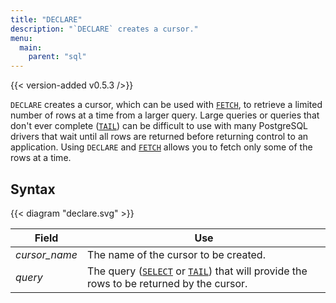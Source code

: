 ```yaml
---
title: "DECLARE"
description: "`DECLARE` creates a cursor."
menu:
  main:
    parent: "sql"
---
```


{{< version-added v0.5.3 />}}

`DECLARE` creates a cursor, which can be used with
[`FETCH`](/sql/fetch), to retrieve a limited number of rows at a time
from a larger query. Large queries or queries that don't ever complete
([`TAIL`](/sql/tail)) can be difficult to use with many PostgreSQL drivers
that wait until all rows are returned before returning control to an
application. Using `DECLARE` and [`FETCH`](/sql/fetch) allows you to
fetch only some of the rows at a time.

## Syntax

{{< diagram "declare.svg" >}}

Field | Use
------|-----
_cursor&lowbar;name_ | The name of the cursor to be created.
_query_ | The query ([`SELECT`](/sql/select) or [`TAIL`](/sql/tail)) that will provide the rows to be returned by the cursor.
